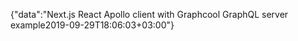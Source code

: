 {"data":"Next.js React Apollo client with Graphcool GraphQL server example2019-09-29T18:06:03+03:00"}
